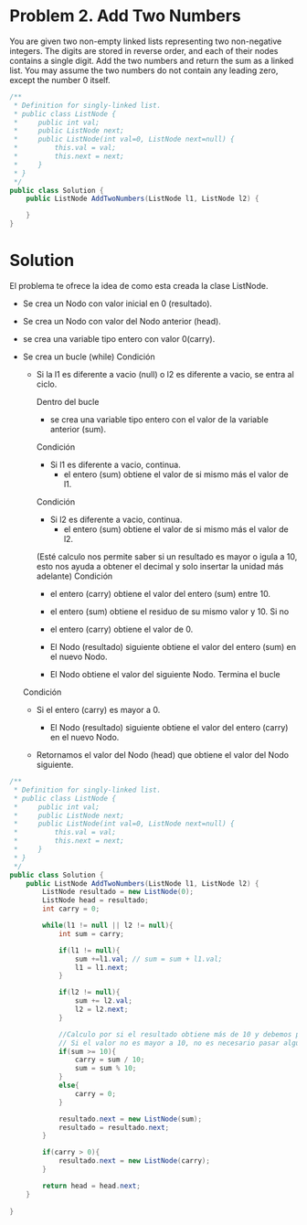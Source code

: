 # Problem 2. Add Two Numbers
You are given two non-empty linked lists representing two non-negative integers. The digits are stored in reverse order, and each of their nodes contains a single digit. Add the two numbers and return the sum as a linked list.
You may assume the two numbers do not contain any leading zero, except the number 0 itself.
```C#
/**
 * Definition for singly-linked list.
 * public class ListNode {
 *     public int val;
 *     public ListNode next;
 *     public ListNode(int val=0, ListNode next=null) {
 *         this.val = val;
 *         this.next = next;
 *     }
 * }
 */
public class Solution {
    public ListNode AddTwoNumbers(ListNode l1, ListNode l2) {

    }
}
```

# Solution
El problema te ofrece la idea de como esta creada la clase ListNode.

- Se crea un Nodo con valor inicial en 0 (resultado).
- Se crea un Nodo con valor del Nodo anterior (head).
- se crea una variable tipo entero con valor 0(carry).

- Se crea un bucle (while)
    Condición
    - Si la l1 es diferente a vacio (null) o l2 es diferente a vacio, se entra al ciclo.

        Dentro del bucle
        - se crea una variable tipo entero con el valor de la variable anterior (sum).

        Condición
        - Si l1 es diferente a vacio, continua.
            - el entero (sum) obtiene el valor de si mismo más el valor de l1.
        
        Condición
        - Si l2 es diferente a vacio, continua.
            - el entero (sum) obtiene el valor de si mismo más el valor de l2.

        (Esté calculo nos permite saber si un resultado es mayor o igula a 10, esto nos ayuda a obtener el decimal y solo insertar la unidad más adelante)
        Condición
        - el entero (carry) obtiene el valor del entero (sum) entre 10.
        - el entero (sum) obtiene el residuo de su mismo valor y 10.
        Si no
        - el entero (carry) obtiene el valor de 0.

        - El Nodo (resultado) siguiente obtiene el valor del entero (sum) en el nuevo Nodo.
        - El Nodo obtiene el valor del siguiente Nodo.
    Termina el bucle

    Condición
    - Si el entero (carry) es mayor a 0.
        - El Nodo (resultado) siguiente obtiene el valor del entero (carry) en el nuevo Nodo.
    
    - Retornamos el valor del Nodo (head) que obtiene el valor del Nodo siguiente.


        
```C#
/**
 * Definition for singly-linked list.
 * public class ListNode {
 *     public int val;
 *     public ListNode next;
 *     public ListNode(int val=0, ListNode next=null) {
 *         this.val = val;
 *         this.next = next;
 *     }
 * }
 */
public class Solution {
    public ListNode AddTwoNumbers(ListNode l1, ListNode l2) {
        ListNode resultado = new ListNode(0);
        ListNode head = resultado;
        int carry = 0;

        while(l1 != null || l2 != null){
            int sum = carry;

            if(l1 != null){
                sum +=l1.val; // sum = sum + l1.val;
                l1 = l1.next;
            }

            if(l2 != null){
                sum += l2.val;
                l2 = l2.next;
            }

            //Calculo por si el resultado obtiene más de 10 y debemos pasar el decimal al siguiente número
            // Si el valor no es mayor a 10, no es necesario pasar algún decimal al siguiente número
            if(sum >= 10){
                carry = sum / 10;
                sum = sum % 10;
            }
            else{ 
                carry = 0;
            }

            resultado.next = new ListNode(sum);
            resultado = resultado.next;
        }

        if(carry > 0){
            resultado.next = new ListNode(carry);
        }

        return head = head.next;
    }
    
}
```